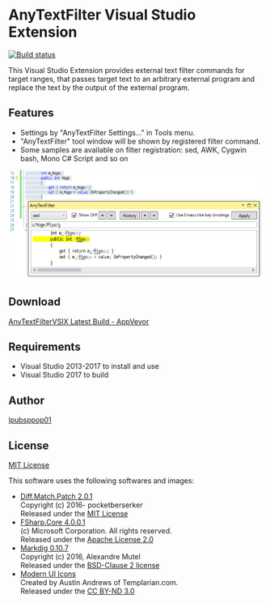 # AnyTextFilter Visual Studio Extension

[![Build status](https://ci.appveyor.com/api/projects/status/2s5llj82xo2p83c9?svg=true)](https://ci.appveyor.com/project/lpubsppop01/anytextfiltervsix-2772p)

This Visual Studio Extension provides external text filter commands for target ranges,
that passes target text to an arbitrary external program and replace the text by the output of the external program.

## Features
* Settings by "AnyTextFilter Settings..." in Tools menu.
* "AnyTextFilter" tool window will be shown by registered filter command.
* Some samples are available on filter registration: sed, AWK, Cygwin bash, Mono C# Script and so on

<p align="center">
<img src="_Images/Screenshot.png"/>
</p>

## Download
[AnyTextFilterVSIX Latest Build - AppVeyor](https://ci.appveyor.com/api/projects/lpubsppop01/anytextfiltervsix-2772p/artifacts/AnyTextFilterVSIX%2Fbin%2FRelease%2Flpubsppop01.AnyTextFilterVSIX.vsix)

## Requirements
- Visual Studio 2013-2017 to install and use
- Visual Studio 2017 to build

## Author
[lpubsppop01](https://github.com/lpubsppop01)

## License
[MIT License](https://github.com/lpubsppop01/AnyTextFilterVSIX/raw/master/LICENSE.txt)

This software uses the following softwares and images:
* [Diff.Match.Patch 2.0.1](https://www.nuget.org/packages/Diff.Match.Patch/)  
  Copyright (c) 2016- pocketberserker  
  Released under the [MIT License](https://github.com/pocketberserker/Diff.Match.Patch/blob/master/LICENSE)
* [FSharp.Core 4.0.0.1](https://www.nuget.org/packages/FSharp.Core/)  
  (c) Microsoft Corporation. All rights reserved.  
  Released under the [Apache License 2.0](https://github.com/fsharp/fsharp/blob/master/LICENSE)
* [Markdig 0.10.7](https://www.nuget.org/packages/Markdig/)  
  Copyright (c) 2016, Alexandre Mutel  
  Released under the [BSD-Clause 2 license](https://github.com/lunet-io/markdig/blob/master/license.txt)
* [Modern UI Icons](http://modernuiicons.com/)  
  Created by Austin Andrews of Templarian.com.  
  Released under the [CC BY-ND 3.0](https://github.com/Templarian/WindowsIcons/blob/master/WindowsRT/license.txt)
